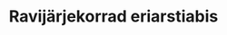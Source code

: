 ---
title: Ravijärjekorrad eriarstiabis
title_en: 'Medical Care Waiting Lists'
notes: >-
  Ravijärjekordade ettulatuv ja tagasivaatav igakuine aruandlus. Arhiiv kuni 1
  aasta tagasi, allalaaditava exceli tabelina.
notes_en: ''
category: 
  - Tervis
category_en: 
  - Health
resources:
  - name: Ravijärjekorrad eriarstiabis
    url: 'https://www.haigekassa.ee/partnerile/raviasutusele/ravijarjekorra-info-partnerile'
    format: html
    interactive: 'False'
license: 'https://creativecommons.org/licenses/by-sa/3.0/ee/legalcode'
update_freq: 'http://purl.org/linked-data/sdmx/2009/code#freq-M'
organization: Eesti Haigekassa
maintainer_name: ''
maintainer_email: ''
maintainer_phone: ''
date_issued: '21/04/2020'
date_modified: 2021/01/07
---